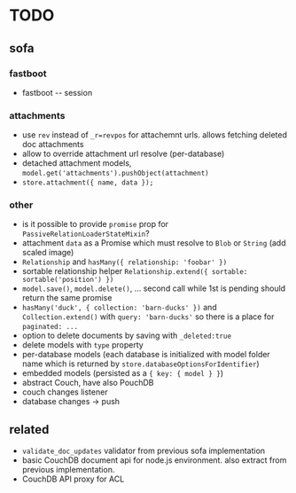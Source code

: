 # TODO

## sofa

### fastboot

* fastboot -- session

### attachments

* use `rev` instead of `_r=revpos` for attachemnt urls. allows fetching deleted doc attachments
* allow to override attachment url resolve (per-database)
* detached attachment models, `model.get('attachments').pushObject(attachment)`
* `store.attachment({ name, data });`

### other

* is it possible to provide `promise` prop for `PassiveRelationLoaderStateMixin`?
* attachment `data` as a Promise which must resolve to `Blob` or `String` (add scaled image)
* `Relationship` and `hasMany({ relationship: 'foobar' })`
* sortable relationship helper `Relationship.extend({ sortable: sortable('position') })`
* `model.save()`, `model.delete()`, ... second call while 1st is pending should return the same promise
* `hasMany('duck', { collection: 'barn-ducks' })` and `Collection.extend()` with `query: 'barn-ducks'` so there is a place for `paginated: ...`
* option to delete documents by saving with `_deleted:true`
* delete models with `type` property
* per-database models (each database is initialized with model folder name which is returned by `store.databaseOptionsForIdentifier`)
* embedded models (persisted as a `{ key: { model } }`)
* abstract Couch, have also PouchDB
* couch changes listener
* database changes -> push

## related

* `validate_doc_updates` validator from previous sofa implementation
* basic CouchDB document api for node.js environment. also extract from previous implementation.
* CouchDB API proxy for ACL

